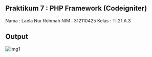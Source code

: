## Praktikum 7 : PHP Framework (Codeigniter)

Nama : Laela Nur Rohmah
NIM  : 312110425
Kelas : TI.21.A.3

## Output

![img1](img/ouput.jpg)